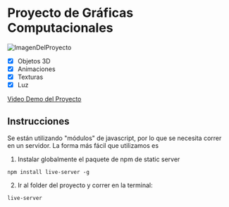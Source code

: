 # Proyecto de Gráficas Computacionales

![ImagenDelProyecto](https://i.imgur.com/ZDzg9J0.png)

- [x] Objetos 3D
- [x] Animaciones
- [x] Texturas
- [x] Luz

[Video Demo del Proyecto](https://www.youtube.com/watch?v=CfxGyGDi9Mo)

## Instrucciones

Se están utilizando "módulos" de javascript, por lo que se necesita correr en un servidor.
La forma más fácil que utilizamos es 

1. Instalar globalmente el paquete de npm de static server

```
npm install live-server -g
```

2. Ir al folder del proyecto y correr en la terminal:
```
live-server
```